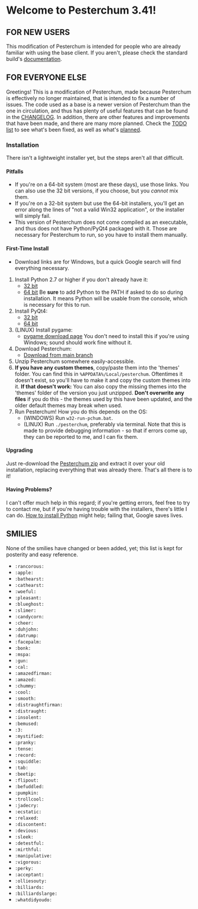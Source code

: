 Welcome to Pesterchum 3.41!
=============================

## FOR NEW USERS
This modification of Pesterchum is intended for people who are already familiar
with using the base client.
If you aren't, please check the standard build's [documentation][doc].

[doc]: https://github.com/illuminatedwax/pesterchum/blob/master/README.mkdn

## FOR EVERYONE ELSE
Greetings! This is a modification of Pesterchum, made because Pesterchum is
effectively no longer maintained, that is intended to fix a number of issues.
The code used as a base is a newer version of Pesterchum than the one in
circulation, and thus has plenty of useful features that can be found in the
[CHANGELOG][changes].
In addition, there are other features and improvements that have been made, and
there are many more planned. Check the [TODO list][todo-done] to see what's
been fixed, as well as what's [planned][todo-upcoming].

[changes]: https://github.com/karxi/pesterchum/blob/master/CHANGELOG.mkdn
[todo-done]: https://github.com/karxi/pesterchum/blob/master/TODO.mkdn#tododone
[todo-upcoming]: https://github.com/karxi/pesterchum/blob/master/TODO.mkdn#features

### Installation
There isn't a lightweight installer yet, but the steps aren't all that
difficult.

#### Pitfalls
* If you're on a 64-bit system (most are these days), use those links. You can
  also use the 32 bit versions, if you choose, but you *cannot* mix them.
* If you're on a 32-bit system but use the 64-bit installers, you'll get an
  error along the lines of "not a valid Win32 application", or the 
  installer will simply fail.
* This version of Pesterchum does not come compiled as an executable, and thus
  does not have Python/PyQt4 packaged with it. Those are necessary for
  Pesterchum to run, so you have to install them manually.

#### First-Time Install
* Download links are for Windows, but a quick Google search will find
  everything necessary.
1. Install Python 2.7 or higher if you don't already have it:
	* [32 bit][python2-32]
	* [64 bit][python2-64]
	Be **sure** to add Python to the PATH if asked to do so during
	installation. It means Python will be usable from the console,
	which is necessary for this to run.
2. Install PyQt4:
	* [32 bit][pyqt4-32]
	* [64 bit][pyqt4-64]
3. (LINUX) Install pygame:
	* [pygame download page][pygame-dl]
	You don't need to install this if you're using Windows; sound should
	work fine without it.
4. Download Pesterchum:
	* [Download from main branch][pchum-zip]
5. Unzip Pesterchum somewhere easily-accessible.
6. **If you have any custom themes**, copy/paste them into the 'themes' folder.
   You can find this in `%APPDATA%/Local/pesterchum`.
   Oftentimes it doesn't exist, so you'll have to make it and copy the custom
   themes into it.
   __If that doesn't work:__
   You can also copy the missing themes into the 'themes' folder of the version
   you just unzipped. **Don't overwrite any files** if you do this - the themes
   used by this have been updated, and the older default themes may break when
   used.
7. Run Pesterchum! How you do this depends on the OS:
	* (WINDOWS) Run `w32-run-pchum.bat`.
	* (LINUX) Run `./pesterchum`, preferably via terminal.
   Note that this is made to provide debugging information - so that if errors
   come up, they can be reported to me, and I can fix them.

[python2-32]: https://www.python.org/ftp/python/2.7.12/python-2.7.12.msi
[python2-64]: https://www.python.org/ftp/python/2.7.12/python-2.7.12.amd64.msi
[pyqt4-32]: http://sourceforge.net/projects/pyqt/files/PyQt4/PyQt-4.11.4/PyQt4-4.11.4-gpl-Py2.7-Qt4.8.7-x32.exe
[pyqt4-64]: http://sourceforge.net/projects/pyqt/files/PyQt4/PyQt-4.11.4/PyQt4-4.11.4-gpl-Py2.7-Qt4.8.7-x64.exe
[pygame-dl]: http://www.pygame.org/download.shtml
[pchum-zip]: https://github.com/karxi/pesterchum/archive/master.zip

#### Upgrading
Just re-download the [Pesterchum zip][pchum-zip] and extract it over your old
installation, replacing everything that was already there. That's all there is
to it!

#### Having Problems?
I can't offer much help in this regard; if you're getting errors, feel free to
try to contact me, but if you're having trouble with the installers, there's
little I can do. [How to install Python][howtogetpython] might help; failing
that, Google saves lives.

[howtogetpython]: http://www.howtogeek.com/197947/how-to-install-python-on-windows/



SMILIES
-------
None of the smilies have changed or been added, yet; this list is kept for
posterity and easy reference.

* `:rancorous:`
* `:apple:`
* `:bathearst:`
* `:cathearst:`
* `:woeful:`
* `:pleasant:`
* `:blueghost:`
* `:slimer:`
* `:candycorn:`
* `:cheer:`
* `:duhjohn:`
* `:datrump:`
* `:facepalm:`
* `:bonk:`
* `:mspa:`
* `:gun:`
* `:cal:`
* `:amazedfirman:`
* `:amazed:`
* `:chummy:`
* `:cool:`
* `:smooth:`
* `:distraughtfirman:`
* `:distraught:`
* `:insolent:`
* `:bemused:`
* `:3:`
* `:mystified:`
* `:pranky:`
* `:tense:`
* `:record:`
* `:squiddle:`
* `:tab:`
* `:beetip:`
* `:flipout:`
* `:befuddled:`
* `:pumpkin:`
* `:trollcool:`
* `:jadecry:`
* `:ecstatic:`
* `:relaxed:`
* `:discontent:`
* `:devious:`
* `:sleek:`
* `:detestful:`
* `:mirthful:`
* `:manipulative:`
* `:vigorous:`
* `:perky:`
* `:acceptant:`
* `:olliesouty:`
* `:billiards:`
* `:billiardslarge:`
* `:whatdidyoudo:`
